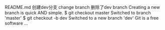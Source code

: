README.md
创建dev分支
change branch
删除了dev branch 
Creating a new branch is quick AND simple.
$ git checkout master
Switched to branch 'master'
$ git checkout -b dev
Switched to a new branch 'dev'
Git is a free software ...